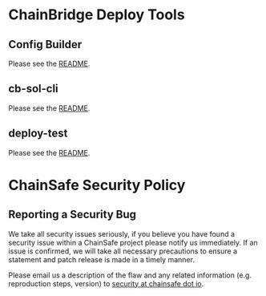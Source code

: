 # ChainBridge Deploy Tools

## Config Builder

Please see the [README](/cfgBuilder/README.md).

## cb-sol-cli

Please see the [README](/cb-sol-cli/README.md).

## deploy-test

Please see the [README](/deploy-test/README.md).

# ChainSafe Security Policy

## Reporting a Security Bug

We take all security issues seriously, if you believe you have found a security issue within a ChainSafe
project please notify us immediately. If an issue is confirmed, we will take all necessary precautions 
to ensure a statement and patch release is made in a timely manner.

Please email us a description of the flaw and any related information (e.g. reproduction steps, version) to
[security at chainsafe dot io](mailto:security@chainsafe.io).
